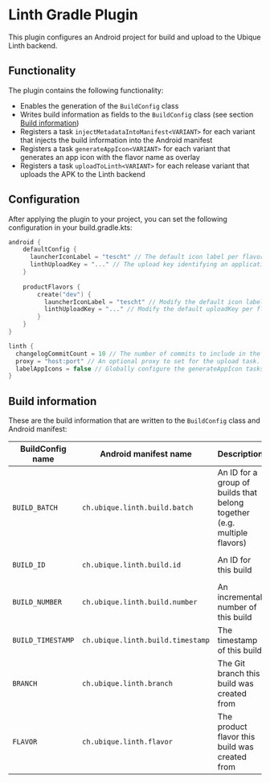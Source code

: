 # Linth Gradle Plugin

This plugin configures an Android project for build and upload to the Ubique Linth backend.

## Functionality

The plugin contains the following functionality:

* Enables the generation of the `BuildConfig` class
* Writes build information as fields to the `BuildConfig` class (see section [Build information](#build-information))
* Registers a task `injectMetadataIntoManifest<VARIANT>` for each variant that injects the build information into the Android
  manifest
* Registers a task `generateAppIcon<VARIANT>` for each variant that generates an app icon with the flavor name as overlay
* Registers a task `uploadToLinth<VARIANT>` for each release variant that uploads the APK to the Linth backend

## Configuration

After applying the plugin to your project, you can set the following configuration in your build.gradle.kts:

```kotlin
android {
    defaultConfig {
      launcherIconLabel = "tescht" // The default icon label per flavor (optional, nullable)
      linthUploadKey = "..." // The upload key identifying an application in the Linth backend
    }
	
	productFlavors {
	    create("dev") {
          launcherIconLabel = "tescht" // Modify the default icon label per flavor (optional, nullable)
          linthUploadKey = "..." // Modify the default uploadKey per flavor (optional)
	    }
    }
}

linth {
  changelogCommitCount = 10 // The number of commits to include in the changelog (optional, defaults to 10)
  proxy = "host:port" // An optional proxy to set for the upload task. Use for local debugging only 
  labelAppIcons = false // Globally configure the generateAppIcon tasks to label with flavor name (optional, default is enabled)
}
```

## Build information

These are the build information that are written to the `BuildConfig` class and Android manifest:

| BuildConfig name  | Android manifest name             | Description                                                              | Value                                                                       |
|-------------------|-----------------------------------|--------------------------------------------------------------------------|-----------------------------------------------------------------------------|
| `BUILD_BATCH`     | `ch.ubique.linth.build.batch`     | An ID for a group of builds that belong together (e.g. multiple flavors) | `build_batch` Gradle property, defaults to `0`                              |
| `BUILD_ID`        | `ch.ubique.linth.build.id`        | An ID for this build                                                     | `build_id` or `ubappid` Gradle property, defaults to `localbuild`           |
| `BUILD_NUMBER`    | `ch.ubique.linth.build.number`    | An incremental number of this build                                      | `build_number` Gradle property, defaults to `0`                             |
| `BUILD_TIMESTAMP` | `ch.ubique.linth.build.timestamp` | The timestamp of this build                                              | `build_timestamp` Gradle property, defaults to `System.currentTimeMillis()` |
| `BRANCH`          | `ch.ubique.linth.branch`          | The Git branch this build was created from                               | `branch` Gradle property, defaults to calling the systems Git command line  |
| `FLAVOR`          | `ch.ubique.linth.flavor`          | The product flavor this build was created from                           | Product flavor name of the variant that started the gradle task             |